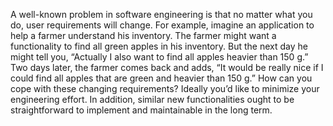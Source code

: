 A well-known problem in software engineering is that no matter what you do, 
user requirements will change. For example, imagine an application to help a farmer understand his inventory. 
The farmer might want a functionality to find all green apples in his inventory. 
But the next day he might tell you, “Actually I also want to find all apples heavier than 150 g.” 
Two days later, the farmer comes back and adds, “It would be really nice if I could find all apples that are green and heavier 
than 150 g.” How can you cope with these changing requirements? Ideally you’d like to minimize your engineering effort.
 In addition, similar new functionalities ought to be straightforward to implement and maintainable in the long term.
